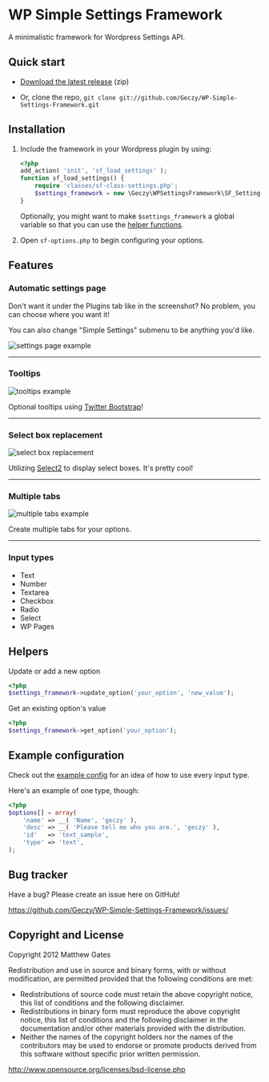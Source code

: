 WP Simple Settings Framework
================================

A minimalistic framework for Wordpress Settings API.

Quick start
------------

* [Download the latest release](https://github.com/Geczy/WP-Simple-Settings-Framework/zipball/master) (zip)

* Or, clone the repo, `git clone git://github.com/Geczy/WP-Simple-Settings-Framework.git`

Installation
------------
1. Include the framework in your Wordpress plugin by using:

	```php
	<?php
	add_action( 'init', 'sf_load_settings' );
	function sf_load_settings() {
		require 'classes/sf-class-settings.php';
		$settings_framework = new \Geczy\WPSettingsFramework\SF_Settings_API($id = 'my_plugin_name', $title = 'My Plugin Title', $menu = 'plugins.php', __FILE__);
	}
	```

	Optionally, you might want to make `$settings_framework` a global variable so that you can use the [helper functions](#helpers).

2. Open `sf-options.php` to begin configuring your options.

Features
------------

### Automatic settings page
Don't want it under the Plugins tab like in the screenshot? No problem, you can choose where you want it!

You can also change "Simple Settings" submenu to be anything you'd like.

![settings page example](http://i.imgur.com/aEGUD.png)

---

### Tooltips
![tooltips example](http://i.imgur.com/Z3Pnk.png)

Optional tooltips using [Twitter Bootstrap](http://twitter.github.com/bootstrap/javascript.html#tooltips)!

---

### Select box replacement
![select box replacement](http://i.imgur.com/ikOXH.png)

Utilizing [Select2](http://ivaynberg.github.com/select2/) to display select boxes. It's pretty cool!

---

### Multiple tabs
![multiple tabs example](http://i.imgur.com/OUM4i.png)

Create multiple tabs for your options.

---

### Input types

* Text
* Number
* Textarea
* Checkbox
* Radio
* Select
* WP Pages

Helpers
------------

Update or add a new option

```php
<?php
$settings_framework->update_option('your_option', 'new_value');
```

Get an existing option's value

```php
<?php
$settings_framework->get_option('your_option');
```

Example configuration
------------

Check out the [example config](https://github.com/Geczy/WP-Simple-Settings-Framework/blob/master/sf-options.php) for an idea of how to use every input type.

Here's an example of one type, though:

```php
<?php
$options[] = array(
	'name' => __( 'Name', 'geczy' ),
	'desc' => __( 'Please tell me who you are.', 'geczy' ),
	'id'   => 'text_sample',
	'type' => 'text',
);
```


Bug tracker
-----------

Have a bug? Please create an issue here on GitHub!

https://github.com/Geczy/WP-Simple-Settings-Framework/issues/

Copyright and License
---------------------

Copyright 2012 Matthew Gates

Redistribution and use in source and binary forms, with or without modification, are permitted provided that the following conditions are met:

* Redistributions of source code must retain the above copyright notice, this list of conditions and the following disclaimer.
* Redistributions in binary form must reproduce the above copyright notice, this list of conditions and the following disclaimer in the documentation and/or other materials provided with the distribution.
* Neither the names of the copyright holders nor the names of the contributors may be used to endorse or promote products derived from this software without specific prior written permission.

http://www.opensource.org/licenses/bsd-license.php
